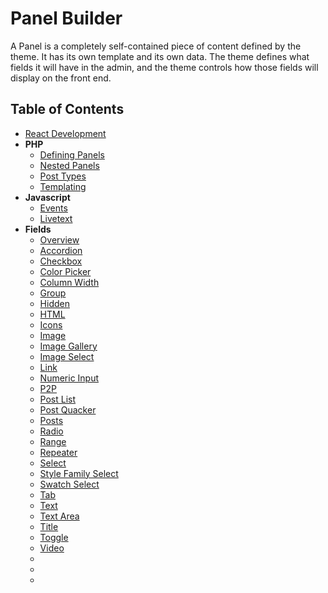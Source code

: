 # Panel Builder

A Panel is a completely self-contained piece of content defined by the theme.
It has its own template and its own data. The theme defines what fields it
will have in the admin, and the theme controls how those fields will display
on the front end.


## Table of Contents

* [React Development](/docs/ReactDevelopment.md)
* **PHP**
  * [Defining Panels](/docs/PHP/DefiningPanels.md)
  * [Nested Panels](/docs/PHP/NestedPanels.md)
  * [Post Types](/docs/PHP/PostTypes.md)
  * [Templating](/docs/PHP/Templating.md)
* **Javascript**
  * [Events](/docs/Javascript/Events.md)
  * [Livetext](/docs/Javascript/Livetext.md)
* **Fields**
  * [Overview](/docs/Fields/Overview.md)
  * [Accordion](/docs/Fields/Accordion.md)
  * [Checkbox](/docs/Fields/Checkbox.md)
  * [Color Picker](/docs/Fields/Color_Picker.md)
  * [Column Width](/docs/Fields/Column_Width.md)
  * [Group](/docs/Fields/Group.md)
  * [Hidden](/docs/Fields/Hidden.md)
  * [HTML](/docs/Fields/HTML.md)
  * [Icons](/docs/Fields/Icons.md)
  * [Image](/docs/Fields/Image.md)
  * [Image Gallery](/docs/Fields/ImageGallery.md)
  * [Image Select](/docs/Fields/ImageSelect.md)
  * [Link](/docs/Fields/Link.md)
  * [Numeric Input](/docs/Fields/Numeric_Input.md)
  * [P2P](/docs/Fields/P2P.md)
  * [Post List](/docs/Fields/Post_List.md)
  * [Post Quacker](/docs/Fields/PostQuacker.md)
  * [Posts](/docs/Fields/Posts.md)
  * [Radio](/docs/Fields/Radio.md)
  * [Range](/docs/Fields/Range.md)
  * [Repeater](/docs/Fields/Repeater.md)
  * [Select](/docs/Fields/Select.md)
  * [Style Family Select](/docs/Fields/Style_Family_Select.md)
  * [Swatch Select](/docs/Fields/Swatch_Select.md)
  * [Tab](/docs/Fields/Tab.md)
  * [Text](/docs/Fields/Text.md)
  * [Text Area](/docs/Fields/TextArea.md)
  * [Title](/docs/Fields/Title.md)
  * [Toggle](/docs/Fields/Toggle.md)
  * [Video](/docs/Fields/Video.md)
  * [](/docs/Fields/)
  * [](/docs/Fields/)
  * [](/docs/Fields/)
